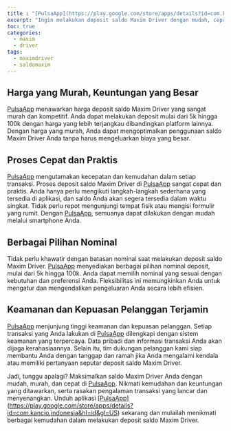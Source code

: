 ```yaml
---
title : "[PulsaApp](https://play.google.com/store/apps/details?id=com.kancio.indonesia) - Solusi Tepat untuk Deposit Saldo Maxim Driver dengan Harga Murah dan Proses Cepat"
excerpt: "Ingin melakukan deposit saldo Maxim Driver dengan mudah, cepat, dan harga yang terjangkau? [PulsaApp](https://play.google.com/store/apps/details?id=com.kancio.indonesia) adalah solusinya! Dengan [PulsaApp](https://play.google.com/store/apps/details?id=com.kancio.indonesia), Anda dapat menikmati berbagai kemudahan dan keuntungan saat melakukan deposit saldo Maxim Driver. Mari simak artikel ini untuk mengetahui lebih lanjut!."
toc: true
categories:
  - maxim
  - driver
tags:
  - maximdriver
  - saldomaxim
---
```


## Harga yang Murah, Keuntungan yang Besar
[PulsaApp](https://play.google.com/store/apps/details?id=com.kancio.indonesia) menawarkan harga deposit saldo Maxim Driver yang sangat murah dan kompetitif. Anda dapat melakukan deposit mulai dari 5k hingga 100k dengan harga yang lebih terjangkau dibandingkan platform lainnya. Dengan harga yang murah, Anda dapat mengoptimalkan penggunaan saldo Maxim Driver Anda tanpa harus mengeluarkan biaya yang besar.

## Proses Cepat dan Praktis
[PulsaApp](https://play.google.com/store/apps/details?id=com.kancio.indonesia) mengutamakan kecepatan dan kemudahan dalam setiap transaksi. Proses deposit saldo Maxim Driver di [PulsaApp](https://play.google.com/store/apps/details?id=com.kancio.indonesia) sangat cepat dan praktis. Anda hanya perlu mengikuti langkah-langkah sederhana yang tersedia di aplikasi, dan saldo Anda akan segera tersedia dalam waktu singkat. Tidak perlu repot mengunjungi tempat fisik atau mengisi formulir yang rumit. Dengan [PulsaApp](https://play.google.com/store/apps/details?id=com.kancio.indonesia), semuanya dapat dilakukan dengan mudah melalui smartphone Anda.

## Berbagai Pilihan Nominal
Tidak perlu khawatir dengan batasan nominal saat melakukan deposit saldo Maxim Driver. [PulsaApp](https://play.google.com/store/apps/details?id=com.kancio.indonesia) menyediakan berbagai pilihan nominal deposit, mulai dari 5k hingga 100k. Anda dapat memilih nominal yang sesuai dengan kebutuhan dan preferensi Anda. Fleksibilitas ini memungkinkan Anda untuk mengatur dan mengendalikan pengeluaran Anda secara lebih efisien.

## Keamanan dan Kepuasan Pelanggan Terjamin
[PulsaApp](https://play.google.com/store/apps/details?id=com.kancio.indonesia) menjunjung tinggi keamanan dan kepuasan pelanggan. Setiap transaksi yang Anda lakukan di [PulsaApp](https://play.google.com/store/apps/details?id=com.kancio.indonesia) dilengkapi dengan sistem keamanan yang terpercaya. Data pribadi dan informasi transaksi Anda akan dijaga kerahasiaannya. Selain itu, tim dukungan pelanggan kami siap membantu Anda dengan tanggap dan ramah jika Anda mengalami kendala atau memiliki pertanyaan seputar deposit saldo Maxim Driver.

Jadi, tunggu apalagi? Maksimalkan saldo Maxim Driver Anda dengan mudah, murah, dan cepat di [PulsaApp](https://play.google.com/store/apps/details?id=com.kancio.indonesia). Nikmati kemudahan dan keuntungan yang ditawarkan, serta rasakan pengalaman transaksi yang lancar dan menyenangkan. Unduh aplikasi [[PulsaApp](https://play.google.com/store/apps/details?id=com.kancio.indonesia)](https://play.google.com/store/apps/details?id=com.kancio.indonesia&hl=id&gl=US) sekarang dan mulailah menikmati berbagai kemudahan dalam melakukan deposit saldo Maxim Driver.
